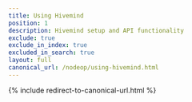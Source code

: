 ```yaml
---
title: Using Hivemind
position: 1
description: Hivemind setup and API functionality
exclude: true
exclude_in_index: true
excluded_in_search: true
layout: full
canonical_url: /nodeop/using-hivemind.html
---
```

{% include redirect-to-canonical-url.html %}
